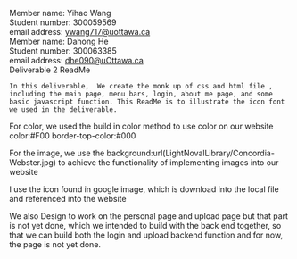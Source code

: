Member name: Yihao Wang
<br/>
Student number: 300059569
<br/>
email address: ywang717@uottawa.ca  
Member name: Dahong He
<br/>
Student number: 300063385
<br/>
email address: dhe090@uOttawa.ca   
 Deliverable 2 ReadMe

    In this deliverable,  We create the monk up of css and html file , including the main page, menu bars, login, about me page, and some basic javascript function. This ReadMe is to illustrate the icon font we used in the deliverable.

For color, we used the build in color method to use color on our website
color:#F00
border-top-color:#000

For the image, we use the 
background:url(LightNovalLibrary/Concordia-Webster.jpg)
to achieve the functionality of implementing images into our website

I use the icon found in google image, which is download into the local file and referenced into the website

We also Design to work on the personal page and upload page but that part is not yet done, which we intended to build with the back end together, so that we can build both the login and upload backend function and for now, the page is not yet done.


